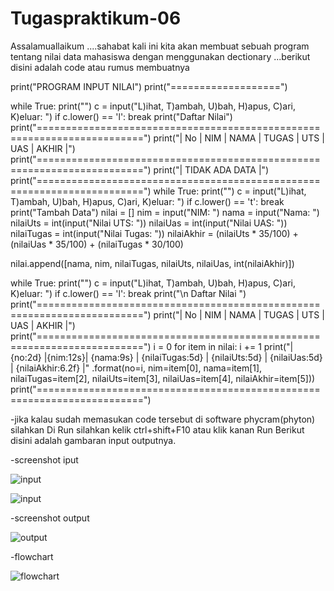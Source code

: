 # Tugaspraktikum-06

Assalamuallaikum ....sahabat kali ini kita akan membuat sebuah program tentang nilai data mahasiswa dengan menggunakan dectionary ...berikut disini adalah code atau rumus membuatnya


print("PROGRAM INPUT NILAI")
print("===================")

while True:
    print("")
    c = input("L)ihat, T)ambah, U)bah, H)apus, C)ari, K)eluar: ")
    if c.lower() == 'l':
        break
print("Daftar Nilai")
print("========================================================================")
print("| No |    NIM    |       NAMA      |  TUGAS  |  UTS  |  UAS  |  AKHIR  |")
print("========================================================================")
print("|                            TIDAK ADA DATA                            |")
print("========================================================================")
while True:
    print("")
    c = input("L)ihat, T)ambah, U)bah, H)apus, C)ari, K)eluar: ")
    if c.lower() == 't':
        break
print("Tambah Data")
nilai = []
nim = input("NIM: ")
nama = input("Nama: ")
nilaiUts = int(input("Nilai UTS: "))
nilaiUas = int(input("Nilai UAS: "))
nilaiTugas = int(input("Nilai Tugas: "))
nilaiAkhir = (nilaiUts * 35/100) + (nilaiUas * 35/100) + (nilaiTugas * 30/100)

nilai.append([nama, nim, nilaiTugas, nilaiUts, nilaiUas, int(nilaiAkhir)])

while True:
    print("")
    c = input("L)ihat, T)ambah, U)bah, H)apus, C)ari, K)eluar: ")
    if c.lower() == 'l':
        break
print("\n   Daftar Nilai   ")
print("========================================================================")
print("| No |    NIM    |       NAMA      |  TUGAS  |  UTS  |  UAS  |  AKHIR  |")
print("========================================================================")
i = 0
for item in nilai:
    i += 1
    print("| {no:2d} |{nim:12s}|   {nama:9s}    |  {nilaiTugas:5d}  | {nilaiUts:5d} | {nilaiUas:5d} |  {nilaiAkhir:6.2f} |"
            .format(no=i, nim=item[0], nama=item[1], nilaiTugas=item[2], nilaiUts=item[3], nilaiUas=item[4], nilaiAkhir=item[5]))
print("========================================================================")


-jika kalau sudah memasukan code tersebut di software phycram(phyton) silahkan Di Run silahkan kelik ctrl+shift+F10 atau klik kanan Run
Berikut disini adalah gambaran input outputnya.

-screenshot iput
 


![input](https://github.com/mastio1836/Tugaspraktikum6/blob/master/Gambar/pict1.png)






![input](https://github.com/mastio1836/Tugaspraktikum6/blob/master/Gambar/pict%202.png)




-screenshot output



![output](https://github.com/mastio1836/Tugaspraktikum6/blob/master/Gambar/RUN%20hasil.png)





-flowchart



![flowchart](https://github.com/mastio1836/Tugaspraktikum6/blob/master/Gambar/tugas6flowchart.PNG)






